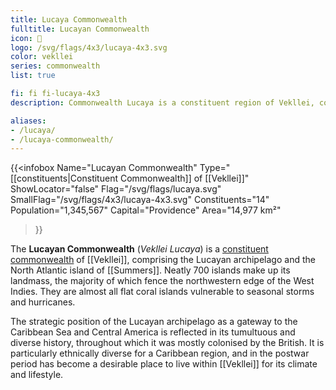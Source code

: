 ```yaml
---
title: Lucaya Commonwealth
fulltitle: Lucayan Commonwealth
icon: 🌹
logo: /svg/flags/4x3/lucaya-4x3.svg
color: vekllei
series: commonwealth
list: true

fi: fi fi-lucaya-4x3
description: Commonwealth Lucaya is a constituent region of Vekllei, comprising 14 island republics in the Lesser Antilles on the periphery of the northern Caribbean Sea as part of the Lucayan archipelago.

aliases:
- /lucaya/
- /lucaya-commonwealth/
---
```

{{<infobox
   Name="Lucayan Commonwealth"
   Type="[[constituents|Constituent Commonwealth]] of [[Vekllei]]"
   ShowLocator="false"
   Flag="/svg/flags/lucaya.svg"
   SmallFlag="/svg/flags/4x3/lucaya-4x3.svg"
   Constituents="14"
   Population="1,345,567"
   Capital="Providence"
   Area="14,977 km²"
 >}}

 The <span class="fi fi-lucaya-4x3"></span> **Lucayan Commonwealth** (*Vekllei Lucaya*) is a [constituent commonwealth](/constituents/) of [[Vekllei]], comprising the Lucayan archipelago and the North Atlantic island of [[Summers]]. Neatly 700 islands make up its landmass, the majority of which fence the northwestern edge of the West Indies. They are almost all flat coral islands vulnerable to seasonal storms and hurricanes.

 The strategic position of the Lucayan archipelago as a gateway to the Caribbean Sea and Central America is reflected in its tumultuous and diverse history, throughout which it was mostly colonised by the British. It is particularly ethnically diverse for a Caribbean region, and in the postwar period has become a desirable place to live within [[Vekllei]] for its climate and lifestyle.